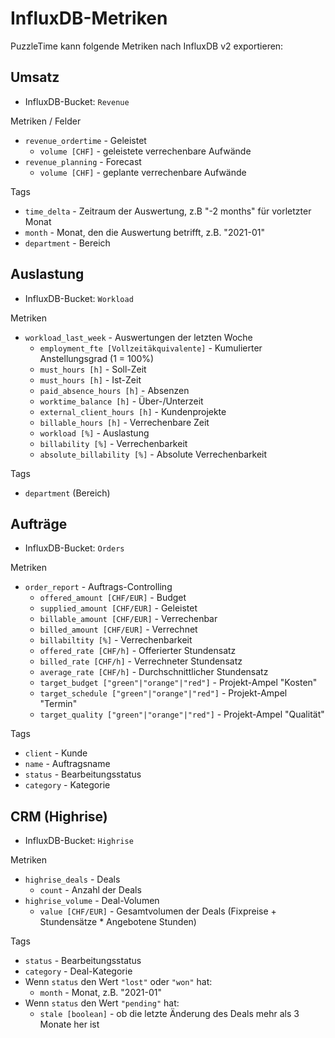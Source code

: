 # InfluxDB-Metriken

PuzzleTime kann folgende Metriken nach InfluxDB v2 exportieren:

## Umsatz

* InfluxDB-Bucket: `Revenue`

Metriken / Felder

* `revenue_ordertime` - Geleistet
  * `volume [CHF]` - geleistete verrechenbare Aufwände
* `revenue_planning` - Forecast
  * `volume [CHF]` - geplante verrechenbare Aufwände

Tags

* `time_delta` - Zeitraum der Auswertung, z.B "-2 months" für vorletzter Monat
* `month` - Monat, den die Auswertung betrifft, z.B. "2021-01"
* `department` - Bereich

## Auslastung

* InfluxDB-Bucket: `Workload`

Metriken

* `workload_last_week` - Auswertungen der letzten Woche
  * `employment_fte [Vollzeitäkquivalente]` - Kumulierter Anstellungsgrad (1 = 100%)
  * `must_hours [h]` - Soll-Zeit
  * `must_hours [h]` - Ist-Zeit
  * `paid_absence_hours [h]` - Absenzen
  * `worktime_balance [h]` - Über-/Unterzeit
  * `external_client_hours [h]` - Kundenprojekte
  * `billable_hours [h]` - Verrechenbare Zeit
  * `workload [%]` - Auslastung
  * `billability [%]` - Verrechenbarkeit
  * `absolute_billability [%]` - Absolute Verrechenbarkeit

Tags

* `department` (Bereich)

## Aufträge

* InfluxDB-Bucket: `Orders`

Metriken

* `order_report` - Auftrags-Controlling
  * `offered_amount [CHF/EUR]` - Budget
  * `supplied_amount [CHF/EUR]` - Geleistet
  * `billable_amount [CHF/EUR]` - Verrechenbar
  * `billed_amount [CHF/EUR]` - Verrechnet
  * `billabiltity [%]` - Verrechenbarkeit
  * `offered_rate [CHF/h]` - Offerierter Stundensatz
  * `billed_rate [CHF/h]` - Verrechneter Stundensatz
  * `average_rate [CHF/h]` - Durchschnittlicher Stundensatz
  * `target_budget ["green"|"orange"|"red"]` - Projekt-Ampel "Kosten"
  * `target_schedule ["green"|"orange"|"red"]` - Projekt-Ampel "Termin"
  * `target_quality ["green"|"orange"|"red"]` - Projekt-Ampel "Qualität"

Tags

* `client` - Kunde
* `name` - Auftragsname
* `status` - Bearbeitungsstatus
* `category` - Kategorie

## CRM (Highrise)

* InfluxDB-Bucket: `Highrise`

Metriken

* `highrise_deals` - Deals
  * `count` - Anzahl der Deals
* `highrise_volume` - Deal-Volumen
  * `value [CHF/EUR]` - Gesamtvolumen der Deals (Fixpreise + Stundensätze * Angebotene Stunden)

Tags

* `status` - Bearbeitungsstatus
* `category` - Deal-Kategorie
* Wenn `status` den Wert `"lost"` oder `"won"` hat:
  * `month` - Monat, z.B. "2021-01"
* Wenn `status` den Wert `"pending"` hat:
  * `stale [boolean]` - ob die letzte Änderung des Deals mehr als 3 Monate her ist
